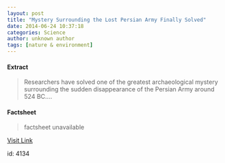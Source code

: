 ```yaml
---
layout: post
title: "Mystery Surrounding the Lost Persian Army Finally Solved"
date: 2014-06-24 10:37:18
categories: Science
author: unknown author
tags: [nature & environment]
---
```



#### Extract
>Researchers have solved one of the greatest archaeological mystery surrounding the sudden disappearance of the Persian Army around 524 BC....

#### Factsheet
>factsheet unavailable

[Visit Link](http://www.scienceworldreport.com/articles/15620/20140624/mystery-surrounding-the-lost-persian-army-finally-solved.htm)

id:    4134
